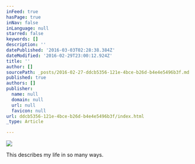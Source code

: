 ```yaml
---
inFeed: true
hasPage: true
inNav: false
inLanguage: null
starred: false
keywords: []
description: ''
datePublished: '2016-03-03T02:28:38.384Z'
dateModified: '2016-02-29T23:00:12.924Z'
title: ''
author: []
sourcePath: _posts/2016-02-27-ddcb5356-121e-4bce-b26d-b4e4e5496b3f.md
published: true
authors: []
publisher:
  name: null
  domain: null
  url: null
  favicon: null
url: ddcb5356-121e-4bce-b26d-b4e4e5496b3f/index.html
_type: Article

---
```

![](https://the-grid-user-content.s3-us-west-2.amazonaws.com/523d31c9-7c03-4280-b1b8-5d7b09ffbfd5.jpg)

This describes my life in so many ways.